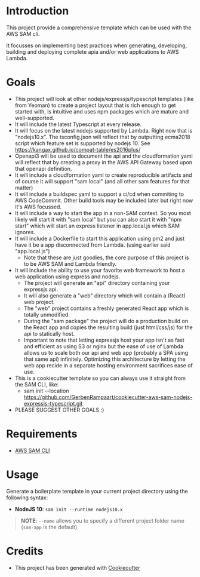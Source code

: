 # Introduction
This project provide a comprehensive template which can be used with the AWS SAM cli.

It focusses on implementing best practices when generating, developing, building and deploying complete apia and/or web applications to AWS Lambda.

# Goals
* This project will look at other nodejs/expressjs/typescript templates (like from Yeoman) to create a project layout that is rich enough to get started with, is intuitive and uses npm packages which are mature and well-supported.
* It will include the latest Typescript at every release.
* It will focus on the latest nodejs supported by Lambda. Right now that is "nodejs10.x". The tsconfig.json will reflect that by outputting ecma2018 script which feature set is supported by nodejs 10. See https://kangax.github.io/compat-table/es2016plus/
* Openapi3 will be used to document the api and the cloudformation yaml will reflect that by creating a proxy in the AWS API Gateway based upon that openapi definition.
* It will include a cloudformation yaml to create reproducible artifacts and of course it will support "sam local" (and all other sam features for that matter)
* It will include a buildspec yaml to support a ci/cd when commiting to AWS CodeCommit. Other build tools may be included later but right now it's AWS focussed.
* It will include a way to start the app in a non-SAM context. So you most likely will start it with "sam local" but you can also start it with "npm start" which will start an express listener in app.local.js which SAM ignores. 
* It will include a Dockerfile to start this application using pm2 and just have it be a app disconnected from Lambda. (using earlier said "app.local.js")
    - Note that these are just goodies, the core purpose of this project is to be AWS SAM and Lambda friendly.
* It will include the ability to use your favorite web framework to host a web application using express and nodejs. 
    - The project will generate an "api" directory containing your expressjs api.
    - It will also generate a "web" directory which will contain a (React) web project.
    - The "web" project contains a freshly generated React app which is totally unmodified.
    - During the "sam package" the project will do a production build on the React app and copies the resulting build (just html/css/js) for the api to statically host.
    - Important to note that letting expressjs host your app isn't as fast and efficient as using S3 or nginx but the ease of use of Lambda allows us to scale both our api and web app (probably a SPA using that same api) infinitely. Optimizing this architecture by letting the web app recide in a separate hosting environment sacrifices ease of use. 
* This is a cookiecutter template so you can always use it straight from the SAM CLI, like:
    - sam init --location https://github.com/GerbenRampaart/cookiecutter-aws-sam-nodejs-expressjs-typescript.git
* PLEASE SUGGEST OTHER GOALS :)

# Requirements

* [AWS SAM CLI](https://github.com/awslabs/aws-sam-cli)

# Usage

Generate a boilerplate template in your current project directory using the following syntax:

* **NodeJS 10**: `sam init --runtime nodejs10.x`

> **NOTE**: ``--name`` allows you to specify a different project folder name (`sam-app` is the default)

# Credits

* This project has been generated with [Cookiecutter](https://github.com/audreyr/cookiecutter)

